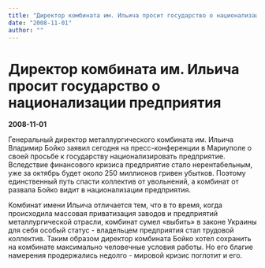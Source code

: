 ```yaml
---
title: "Директор комбината им. Ильича просит государство о национализации предприятия"
date: "2008-11-01"
author: ""
---
```


# Директор комбината им. Ильича просит государство о национализации предприятия

**2008-11-01** 

Генеральный директор металлургического комбината им. Ильича Владимир Бойко заявил сегодня на пресс-конференции в Мариуполе о своей просьбе к государству национализировать предприятие. Вследствие финансового кризиса предприятие стало нерентабельным, уже за октябрь будет около 250 миллионов гривен убытков. Поэтому единственный путь спасти коллектив от увольнений, а комбинат от развала Бойко видит в национализации предприятия.

Комбинат имени Ильича отличается тем, что в то время, когда происходила массовая приватизация заводов и предприятий металлургической отрасли, комбинат сумел «выбить» в законе Украины для себя особый статус - владельцем предприятия стал трудовой коллектив. Таким образом директор комбината Бойко хотел сохранить на комбинате максимально человечные условия работы. Но его благие намерения продержались недолго - мировой кризис поглотит и его.